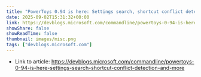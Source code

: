 ```yaml
---
title: "PowerToys 0.94 is here: Settings search, shortcut conflict detection and more!"
date: 2025-09-02T15:31:32+00:00
link: https://devblogs.microsoft.com/commandline/powertoys-0-94-is-here-settings-search-shortcut-conflict-detection-and-more
showShare: false
showReadTime: false
thumbnail: images/misc.png
tags: ["devblogs.microsoft.com"]
---
```



- Link to article: https://devblogs.microsoft.com/commandline/powertoys-0-94-is-here-settings-search-shortcut-conflict-detection-and-more